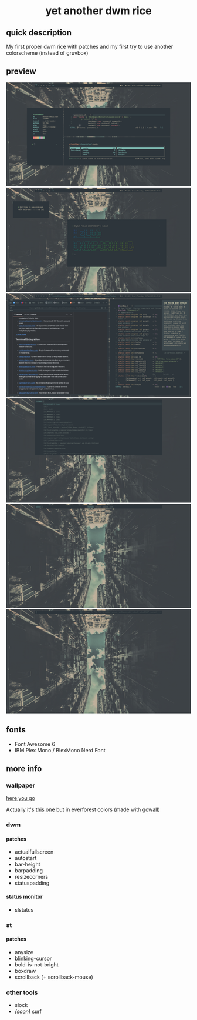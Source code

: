 # <p align=center>yet another dwm rice
## quick description
My first proper dwm rice with patches and my first try to use another colorscheme (instead of gruvbox)
## preview
![](./1.png)
![](./2.png)
![](./3.png)
![](./4.png)
![](./5.png)
![](./6.png)
## fonts
* Font Awesome 6
* IBM Plex Mono / BlexMono Nerd Font
## more info
### wallpaper
[here you go](./not-so-eforest-city.jpg)

Actually it's [this one](./not-so-gruv-city.jpg) but in everforest colors (made with [gowall](https://github.com/Achno/gowall))
### dwm
#### patches
* actualfullscreen
* autostart
* bar-height
* barpadding
* resizecorners
* statuspadding
#### status monitor
- slstatus
### st
#### patches
* anysize
* blinking-cursor
* bold-is-not-bright
* boxdraw
* scrollback (+ scrollback-mouse)
### other tools
* slock
* *(soon)* surf
